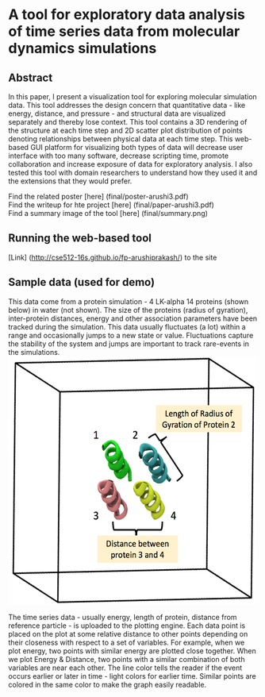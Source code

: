 # A tool for exploratory data analysis of time series data from molecular dynamics simulations 

## Abstract
In this paper, I present a visualization tool for exploring molecular simulation data. This tool addresses the design concern that quantitative data - like energy, distance, and pressure - and structural data are visualized separately and thereby lose context. This tool contains a 3D rendering of the structure at each time step and 2D scatter plot distribution of points denoting relationships between physical data at each time step. This web-based GUI platform for visualizing both types of data will decrease user interface with too many software, decrease scripting time, promote collaboration and increase exposure of data for exploratory analysis. I also tested this tool with domain researchers to understand how they used it and the extensions that they would prefer.

Find the related poster [here] (final/poster-arushi3.pdf)  
Find the writeup for hte project [here] (final/paper-arushi3.pdf)  
Find a summary image of the tool [here] (final/summary.png)  

## Running the web-based tool
[Link] (http://cse512-16s.github.io/fp-arushiprakash/) to the site


## Sample data (used for demo) 
  This data come from a protein simulation - 4 LK-alpha 14 proteins (shown below) in water (not shown). The size of the proteins (radius of gyration), inter-protein distances, energy and other association parameters have been tracked during the simulation. This data usually fluctuates (a lot) within a range and occasionally jumps to a new state or value. Fluctuations capture the stability of the system and jumps are important to track rare-events in the simulations.  
  <img src="lib/protein_image.png" width="500" height="500">  
  
  The time series data - usually energy, length of protein, distance from reference particle - is uploaded to the plotting engine. Each data point is placed on the plot at some relative distance to other points depending on their closeness with respect to a set of variables. For example, when we plot energy, two points with similar energy are plotted close together. When we plot Energy & Distance, two points with a similar combination of both variables are near each other. The line color tells the reader if the event occurs earlier or later in time - light colors for earlier time. Similar points are colored in the same color to make the graph easily readable.
